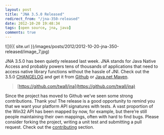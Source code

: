 ```yaml
---
layout: post
title: "JNA 3.5.0 Released"
redirect_from: "/jna-350-released"
date: 2012-10-20 19:48:34
tags: [open source, jna, java]
comments: true
---
```

![]({{ site.url }}/images/posts/2012/2012-10-20-jna-350-released/image_7.jpg)

JNA 3.5.0 has been quietly released last week. JNA stands for Java Native Access and probably powers tens of thousands of applications that need to access native library functions without the hassle of JNI. Check out the 3.5.0 [CHANGELOG](https://github.com/twall/jna/blob/master/CHANGES.md) and get it from [Github](https://github.com/twall/jna) or [Java.net Maven](https://maven.java.net/index.html#nexus-search;quick~jna).

> [https://github.com/twall/jna](https://github.com/twall/jna)

Since the project has moved to Github we’ve seen some strong contributions. Thank you! The release is a good opportunity to remind you that we want your platform API signatures with tests. A vast proportion of the Win32 API has been mapped by now, for example, but there’re still people maintaining their own mappings, often with hard to find bugs. Please consider forking the project, writing a unit test and submitting a pull request. Check out the [contributing](https://github.com/twall/jna/blob/master/www/Contributing.md) section.
